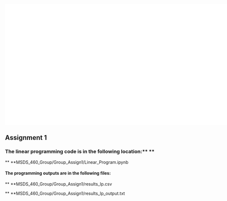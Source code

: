 <div style="width: 800px; height:400px">
  <img src="hello.svg" style="width: 800px; height:400px">
</div>

## Assignment 1

### The linear programming code is in the following location:** **

**    **MSDS_460_Group/Group_Assign1/Linear_Program.ipynb

#### The programming outputs are in the following files:

**    **MSDS_460_Group/Group_Assign1/results_lp.csv

**    **MSDS_460_Group/Group_Assign1/results_lp_output.txt
